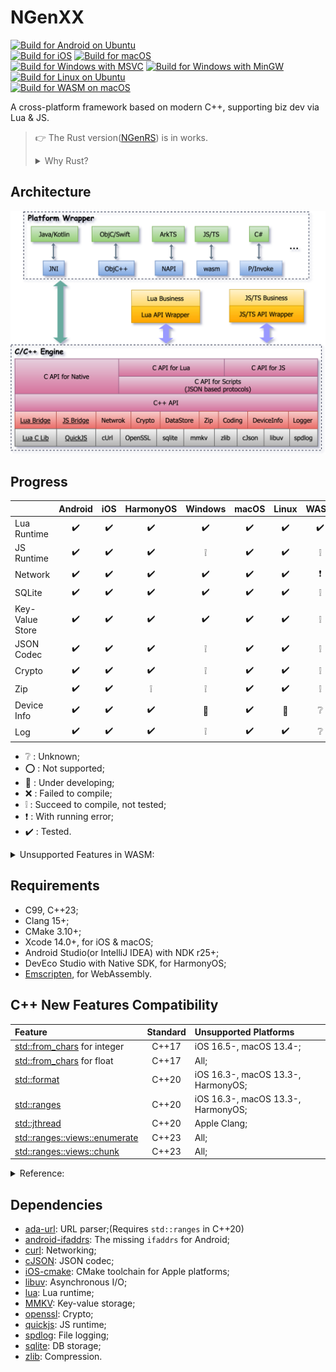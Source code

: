 # NGenXX

[![Build for Android on Ubuntu](../../actions/workflows/Android.yml/badge.svg)][32]  
[![Build for iOS](../../actions/workflows/iOS.yml/badge.svg)][33] [![Build for macOS](../../actions/workflows/macOS.yml/badge.svg)][34]  
[![Build for Windows with MSVC](../../actions/workflows/Win-MSVC.yml/badge.svg)][35] [![Build for Windows with MinGW ](../../actions/workflows/Win-MinGW.yml/badge.svg)][36]  
[![Build for Linux on Ubuntu](../../actions/workflows/Linux.yml/badge.svg)][37]  
[![Build for WASM on macOS](../../actions/workflows/WASM-mac.yml/badge.svg)][38]

A cross-platform framework based on modern C++, supporting biz dev via Lua & JS.

> :point_right: The Rust version([NGenRS][31]) is in works.
> <details>
> <summary>Why Rust?</summary>
> 
> * Guarantee memory safety by the compiler, not the programmer;
> * Powerful third-party dependency management tool - [Crates][23], no need to struggle with CMake;
> * First-class [WASM support][24], no other toolchain needed(Like [Emscripten][27]);
> * Complete cross-platform support - [FFI][25], [CXX][26], [jni][28], [ojbc2][29], [ohos-rs][30].
> </details>

## Architecture

![Arch](/res/arch.svg)

## Progress

| | Android | iOS | HarmonyOS  | Windows | macOS | Linux | WASM |
| :-- | :--: | :--: | :--: | :--: | :--: | :--: | :--: |
| Lua Runtime |:heavy_check_mark:|:heavy_check_mark:|:heavy_check_mark:|:heavy_check_mark:|:heavy_check_mark:|:heavy_check_mark:|:heavy_check_mark:|
| JS Runtime |:heavy_check_mark:|:heavy_check_mark:|:heavy_check_mark:|:grey_exclamation:|:heavy_check_mark:|:heavy_check_mark:|:grey_exclamation:|
| Network |:heavy_check_mark:|:heavy_check_mark:|:heavy_check_mark:|:heavy_check_mark:|:heavy_check_mark:|:heavy_check_mark:|:heavy_exclamation_mark:|
| SQLite |:heavy_check_mark:|:heavy_check_mark:|:heavy_check_mark:|:heavy_check_mark:|:heavy_check_mark:|:heavy_check_mark:|:grey_exclamation:|
| Key-Value Store |:heavy_check_mark:|:heavy_check_mark:|:heavy_check_mark:|:heavy_check_mark:|:heavy_check_mark:|:heavy_check_mark:|:grey_exclamation:|
| JSON Codec |:heavy_check_mark:|:heavy_check_mark:|:heavy_check_mark:|:grey_exclamation:|:heavy_check_mark:|:heavy_check_mark:|:grey_exclamation:|
| Crypto |:heavy_check_mark:|:heavy_check_mark:|:heavy_check_mark:|:grey_exclamation:|:heavy_check_mark:|:heavy_check_mark:|:grey_exclamation:|
| Zip |:heavy_check_mark:|:heavy_check_mark:|:grey_exclamation:|:grey_exclamation:|:heavy_check_mark:|:heavy_check_mark:|:grey_exclamation:|
| Device Info |:heavy_check_mark:|:heavy_check_mark:|:heavy_check_mark:|:hammer:|:heavy_check_mark:|:hammer:|:grey_question:|
| Log |:heavy_check_mark:|:heavy_check_mark:|:heavy_check_mark:|:grey_exclamation:|:heavy_check_mark:|:heavy_check_mark:|:grey_question:|

* :grey_question: : Unknown;
* :o: : Not supported;
* :hammer: : Under developing;
* :x: : Failed to compile;
* :grey_exclamation: : Succeed to compile, not tested;
* :heavy_exclamation_mark: : With running error;
* :heavy_check_mark: : Tested.

<details>

<summary>Unsupported Features in WASM:</summary>

* Load Lua script with file;(Will trigger a prompt window)
* [C/C++ callback JS function in async thread][2].

</details>

## Requirements

* C99, C++23;
* Clang 15+;
* CMake 3.10+;
* Xcode 14.0+, for iOS & macOS;
* Android Studio(or IntelliJ IDEA) with NDK r25+;
* DevEco Studio with Native SDK, for HarmonyOS;
* [Emscripten][1], for WebAssembly.

## C++ New Features Compatibility

| Feature                             | Standard | Unsupported Platforms              |
| :---------------------------------- | :------: | :--------------------------------- |
| [std::from_chars][19] for integer   | C++17    | iOS 16.5-, macOS 13.4-;            |
| [std::from_chars][19] for float     | C++17    | All;                               |
| [std::format][12]                   | C++20    | iOS 16.3-, macOS 13.3-, HarmonyOS; |
| [std::ranges][13]                   | C++20    | iOS 16.3-, macOS 13.3-, HarmonyOS; |
| [std::jthread][39]                  | C++20    | Apple Clang;                       |
| [std::ranges::views::enumerate][20] | C++23    | All;                               |
| [std::ranges::views::chunk][14]     | C++23    | All;                               |

<details>

<summary>Reference:</summary>

* [C++ compiler support - cppreference.com][22];
* [C++ Language Support - Xcode - Apple Developer][21];

</details>

## Dependencies

* [ada-url][3]: URL parser;(Requires `std::ranges` in C++20)
* [android-ifaddrs][16]: The missing `ifaddrs` for Android;
* [curl][4]: Networking;
* [cJSON][5]: JSON codec;
* [iOS-cmake][18]: CMake toolchain for Apple platforms;
* [libuv][6]: Asynchronous I/O;
* [lua][7]: Lua runtime;
* [MMKV][8]: Key-value storage;
* [openssl][9]: Crypto;
* [quickjs][10]: JS runtime;
* [spdlog][15]: File logging;
* [sqlite][11]: DB storage;
* [zlib][17]: Compression.

[1]: https://emscripten.org/docs/getting_started/downloads.html#sdk-download-and-install
[2]: https://github.com/emscripten-core/emscripten/issues/16567
[3]: https://github.com/ada-url/ada
[4]: https://github.com/curl/curl
[5]: https://github.com/DaveGamble/cJSON
[6]: https://github.com/libuv/libuv
[7]: https://github.com/lua/lua
[8]: https://github.com/Tencent/MMKV
[9]: https://github.com/openssl/openssl
[10]: https://github.com/bellard/quickjs
[11]: https://github.com/sqlite/sqlite
[12]: https://en.cppreference.com/w/cpp/utility/format/format
[13]: https://en.cppreference.com/w/cpp/ranges
[14]: https://en.cppreference.com/w/cpp/ranges/chunk_view
[15]: https://github.com/gabime/spdlog
[16]: https://github.com/morristech/android-ifaddrs
[17]: https://github.com/madler/zlib
[18]: https://github.com/leetal/ios-cmake
[19]: https://en.cppreference.com/w/cpp/utility/from_chars
[20]: https://en.cppreference.com/w/cpp/ranges/enumerate_view
[21]: https://developer.apple.com/xcode/cpp/
[22]: https://en.cppreference.com/w/cpp/compiler_support
[23]: https://crates.io/
[24]: https://rustwasm.github.io/docs/book/
[25]: https://doc.rust-lang.org/nomicon/ffi.html
[26]: https://cxx.rs/
[27]: https://emscripten.org/
[28]: https://docs.rs/jni/latest/jni/
[29]: https://docs.rs/objc2/latest/objc2/
[30]: https://ohos.rs/
[31]: https://github.com/R1NC/NGenRS
[32]: ../../actions/workflows/Android.yml
[33]: ../../actions/workflows/iOS.yml
[34]: ../../actions/workflows/macOS.yml
[35]: ../../actions/workflows/Win-MSVC.yml
[36]: ../../actions/workflows/Win-MinGW.yml
[37]: ../../actions/workflows/Linux.yml
[38]: ../../actions/workflows/WASM-mac.yml
[39]: https://en.cppreference.com/w/cpp/thread/jthread.html
